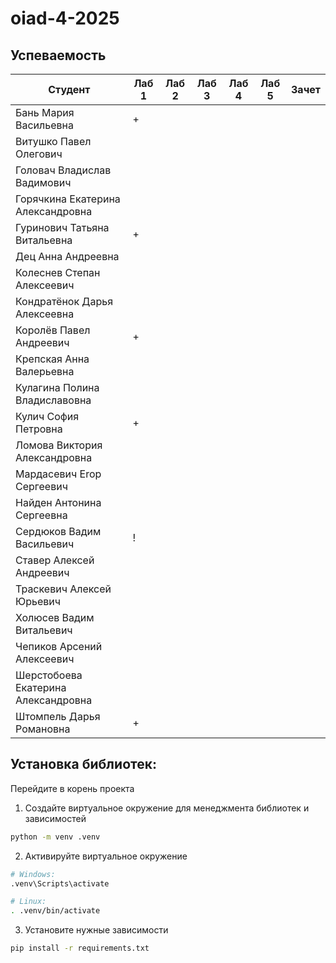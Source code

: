 # oiad-4-2025

## Успеваемость
| Студент                             | Лаб 1 | Лаб 2 | Лаб 3 | Лаб 4 | Лаб 5 | Зачет |
| ----------------------------------- | ----- | ----- | ----- | ----- | ----- | ----- |
| Бань Мария Васильевна               |   +   |       |       |       |       |       |
| Витушко Павел Олегович              |       |       |       |       |       |       |
| Головач Владислав Вадимович         |       |       |       |       |       |       |
| Горячкина Екатерина Александровна   |       |       |       |       |       |       |
| Гуринович Татьяна Витальевна        |   +   |       |       |       |       |       |
| Дец Анна Андреевна                  |       |       |       |       |       |       |
| Колеснев Степан Алексеевич          |       |       |       |       |       |       |
| Кондратёнок Дарья Алексеевна        |       |       |       |       |       |       |
| Королёв Павел Андреевич             |   +   |       |       |       |       |       |
| Крепская Анна Валерьевна            |       |       |       |       |       |       |
| Кулагина Полина Владиславовна       |       |       |       |       |       |       |
| Кулич София Петровна                |   +   |       |       |       |       |       |
| Ломова Виктория Александровна       |       |       |       |       |       |       |
| Мардасевич Erop Сергеевич           |       |       |       |       |       |       |
| Найден Антонина Сергеевна           |       |       |       |       |       |       |
| Сердюков Вадим Васильевич           |   !   |       |       |       |       |       |
| Ставер Алексей Андреевич            |       |       |       |       |       |       |
| Траскевич Алексей Юрьевич           |       |       |       |       |       |       |
| Холюсев Вадим Витальевич            |       |       |       |       |       |       |
| Чепиков Арсений Алексеевич          |       |       |       |       |       |       |
| Шерстобоева Екатерина Александровна |       |       |       |       |       |       |
| Штомпель Дарья Романовна            |   +   |       |       |       |       |       |


## Установка библиотек:

Перейдите в корень проекта
1. Создайте виртуальное окружение для менеджмента библиотек и зависимостей
```bash
python -m venv .venv
```
2. Активируйте виртуальное окружение
```bash
# Windows:
.venv\Scripts\activate

# Linux:
. .venv/bin/activate
```
3. Установите нужные зависимости
```bash
pip install -r requirements.txt
```

